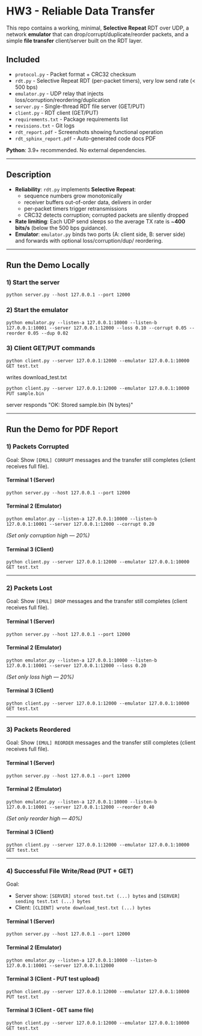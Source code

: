 # HW3 - Reliable Data Transfer

This repo contains a working, minimal, **Selective Repeat** RDT over UDP, a network **emulator** that can drop/corrupt/duplicate/reorder packets, and a simple **file transfer** client/server built on the RDT layer.

## Included
- `protocol.py` - Packet format + CRC32 checksum
- `rdt.py` - Selective Repeat RDT (per-packet timers), very low send rate (< 500 bps)
- `emulator.py` - UDP relay that injects loss/corruption/reordering/duplication
- `server.py` - Single-thread RDT file server (GET/PUT)
- `client.py` - RDT client (GET/PUT)
- `requirements.txt` - Package requirements list
- `revisions.txt` - Git logs
- `rdt_report.pdf` - Screenshots showing functional operation
- `rdt_sphinx_report.pdf` - Auto-generated code docs PDF

**Python**: 3.9+ recommended. No external dependencies.

---

## Description
- **Reliability**: `rdt.py` implements **Selective Repeat**:
  - sequence numbers grow monotonically
  - receiver buffers out-of-order data, delivers in order
  - per-packet timers trigger retransmissions
  - CRC32 detects corruption; corrupted packets are silently dropped
- **Rate limiting**: Each UDP send sleeps so the average TX rate is ~**400 bits/s** (below the 500 bps guidance).
- **Emulator**: `emulator.py` binds two ports (A: client side, B: server side) and forwards with optional loss/corruption/dup/ reordering.

---

## Run the Demo Locally

### 1) Start the server
```
python server.py --host 127.0.0.1 --port 12000
```
### 2) Start the emulator
```
python emulator.py --listen-a 127.0.0.1:10000 --listen-b 127.0.0.1:10001 --server 127.0.0.1:12000 --loss 0.10 --corrupt 0.05 --reorder 0.05 --dup 0.02
```
### 3) Client GET/PUT commands
```
python client.py --server 127.0.0.1:12000 --emulator 127.0.0.1:10000 GET test.txt
```
writes download_test.txt
```
python client.py --server 127.0.0.1:12000 --emulator 127.0.0.1:10000 PUT sample.bin
```
server responds "OK: Stored sample.bin (N bytes)"

---
## Run the Demo for PDF Report
### 1) Packets Corrupted
Goal: Show `[EMUL] CORRUPT` messages and the transfer still completes (client receives full file).

#### Terminal 1 (Server)
```
python server.py --host 127.0.0.1 --port 12000
```

#### Terminal 2 (Emulator)
```
python emulator.py --listen-a 127.0.0.1:10000 --listen-b 127.0.0.1:10001 --server 127.0.0.1:12000 --corrupt 0.20
```
*(Set only corruption high — 20%)*

#### Terminal 3 (Client)
```
python client.py --server 127.0.0.1:12000 --emulator 127.0.0.1:10000 GET test.txt
```

---
### 2) Packets Lost
Goal: Show `[EMUL] DROP` messages and the transfer still completes (client receives full file).

#### Terminal 1 (Server)
```
python server.py --host 127.0.0.1 --port 12000
```

#### Terminal 2 (Emulator)
```
python emulator.py --listen-a 127.0.0.1:10000 --listen-b 127.0.0.1:10001 --server 127.0.0.1:12000 --loss 0.20
```
*(Set only loss high — 20%)*

#### Terminal 3 (Client)
```
python client.py --server 127.0.0.1:12000 --emulator 127.0.0.1:10000 GET test.txt
```

---
### 3) Packets Reordered
Goal: Show `[EMUL] REORDER` messages and the transfer still completes (client receives full file).

#### Terminal 1 (Server)
```
python server.py --host 127.0.0.1 --port 12000
```

#### Terminal 2 (Emulator)
```
python emulator.py --listen-a 127.0.0.1:10000 --listen-b 127.0.0.1:10001 --server 127.0.0.1:12000 --reorder 0.40
```
*(Set only reorder high — 40%)*

#### Terminal 3 (Client)
```
python client.py --server 127.0.0.1:12000 --emulator 127.0.0.1:10000 GET test.txt
```

---
### 4) Successful File Write/Read (PUT + GET)
Goal: 
- Server show: `[SERVER] stored test.txt (...) bytes` and `[SERVER] sending test.txt (...) bytes`
- Client: `[CLIENT] wrote download_test.txt (...) bytes`

#### Terminal 1 (Server)
```
python server.py --host 127.0.0.1 --port 12000
```

#### Terminal 2 (Emulator)
```
python emulator.py --listen-a 127.0.0.1:10000 --listen-b 127.0.0.1:10001 --server 127.0.0.1:12000
```

#### Terminal 3 (Client - PUT test upload)
```
python client.py --server 127.0.0.1:12000 --emulator 127.0.0.1:10000 PUT test.txt
```

#### Terminal 3 (Client - GET same file)
```
python client.py --server 127.0.0.1:12000 --emulator 127.0.0.1:10000 GET test.txt
```